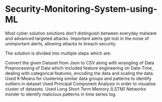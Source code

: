 # Security-Monitoring-System-using-ML
Most cyber solution solutions don't distinguish between everyday malware and advanced targeted attacks. Important alerts get lost in the noise of unimportant alerts, allowing attacks to breach security.

The solution is divided into multiple steps which are:

Convert the given Dataset from Json to CSV along with wrangling of Data
Preprocessing of Data which included feature engineering on Date-Time, dealing with categorical features, encoding the data and scaling the data.
Used K-Means for clustering similar data groups and patterns to identify outliers in dataset
Used Principal Component Analysis in order to visualise cluster of datasets.
Used Long Short Term Memory (LSTM) Networks inorder to identify malicious patterns in time series log.
